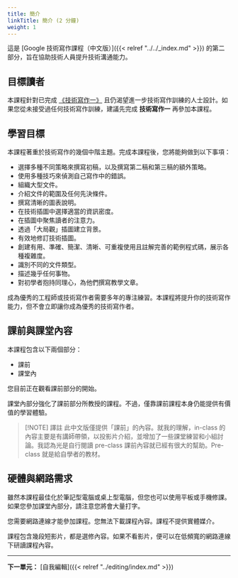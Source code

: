 ```yaml
---
title: 簡介
linkTitle: 簡介 (2 分鐘)
weight: 1
---
```


這是 [Google 技術寫作課程（中文版）]({{< relref "../../_index.md" >}}) 的第二部分，旨在協助技術人員提升技術溝通能力。

## 目標讀者

本課程針對已完成 [《技術寫作一》](../one/) 且仍渴望進一步技術寫作訓練的人士設計。如果您從未接受過任何技術寫作訓練，建議先完成 **技術寫作一** 再參加本課程。

## 學習目標

本課程著重於技術寫作的幾個中階主題。完成本課程後，您將能夠做到以下事項：

- 選擇多種不同策略來撰寫初稿，以及撰寫第二稿和第三稿的額外策略。
- 使用多種技巧來偵測自己寫作中的錯誤。
- 組織大型文件。
- 介紹文件的範圍及任何先決條件。
- 撰寫清晰的圖表說明。
- 在技術插圖中選擇適當的資訊密度。
- 在插圖中聚焦讀者的注意力。
- 透過「大局觀」插圖建立背景。
- 有效地修訂技術插圖。
- 創建有用、準確、簡潔、清晰、可重複使用且註解完善的範例程式碼，展示各種複雜度。
- 識別不同的文件類型。
- 描述幾乎任何事物。
- 對初學者抱持同理心，為他們撰寫教學文章。

成為優秀的工程師或技術寫作者需要多年的專注練習。本課程將提升你的技術寫作能力，但不會立即讓你成為優秀的技術寫作者。

## 課前與課堂內容

本課程包含以下兩個部分：

- 課前
- 課堂內

您目前正在觀看課前部分的開始。

課堂內部分強化了課前部分所教授的課程。不過，僅靠課前課程本身仍能提供有價值的學習體驗。

> [!NOTE] 譯註
> 此中文版僅提供「課前」的內容。就我的理解，in-class 的內容主要是有講師帶領，以投影片介紹，並增加了一些課堂練習和小組討論。我認為光是自行閱讀 pre-class 課前內容就已經有很大的幫助。Pre-class 就是給自學者的教材。

## 硬體與網路需求

雖然本課程最佳化於筆記型電腦或桌上型電腦，但您也可以使用平板或手機修課。如果您參加課堂內部分，請注意您將會大量打字。

您需要網路連線才能參加課程。您無法下載課程內容。課程不提供實體媒介。

課程包含幾段短影片，都是選修內容。如果不看影片，便可以在低頻寬的網路連線下研讀課程內容。

---

**下一單元：** [自我編輯]({{< relref "../editing/index.md" >}})
